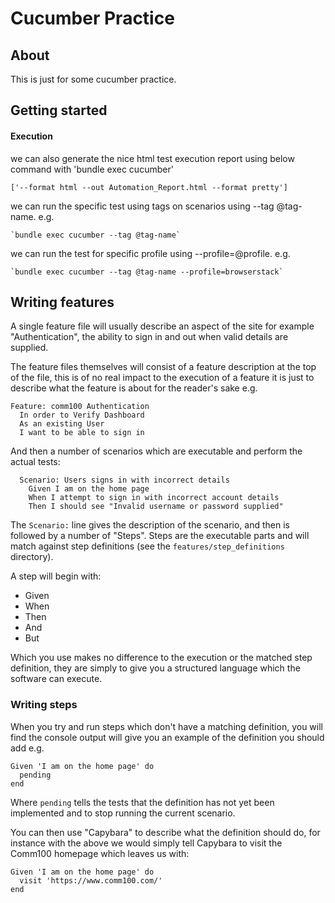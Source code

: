 # Cucumber Practice

## About

This is just for some cucumber practice.

## Getting started



#### Execution

we can also generate the nice html test execution report using below command with 'bundle exec cucumber'

```
['--format html --out Automation_Report.html --format pretty']
```

we can run the specific test using tags on scenarios using --tag @tag-name. e.g. 

```
`bundle exec cucumber --tag @tag-name`
```

we can run the test for specific profile using --profile=@profile. e.g. 

```
`bundle exec cucumber --tag @tag-name --profile=browserstack`
```


## Writing features

A single feature file will usually describe an aspect of the site for example "Authentication", the ability to sign in and out when valid details are supplied.

The feature files themselves will consist of a feature description at the top of the file, this is of no real impact to the execution of a feature it is just to describe what the feature is about for the reader's sake e.g.

```
Feature: comm100 Authentication
  In order to Verify Dashboard
  As an existing User
  I want to be able to sign in
```

And then a number of scenarios which are executable and perform the actual tests:

```
  Scenario: Users signs in with incorrect details
    Given I am on the home page
    When I attempt to sign in with incorrect account details
    Then I should see "Invalid username or password supplied"
```

The `Scenario:` line gives the description of the scenario, and then is followed by a number of "Steps". Steps are the executable parts and will match against step definitions (see the `features/step_definitions` directory).

A step will begin with:

 * Given
 * When
 * Then
 * And
 * But

Which you use makes no difference to the execution or the matched step definition, they are simply to give you a structured language which the software can execute.

### Writing steps

When you try and run steps which don't have a matching definition, you will find the console output will give you an example of the definition you should add e.g.

```
Given 'I am on the home page' do
  pending
end
```

Where `pending` tells the tests that the definition has not yet been implemented and to stop running the current scenario.

You can then use "Capybara" to describe what the definition should do, for instance with the above we would simply tell Capybara to visit the Comm100 homepage which leaves us with:

```
Given 'I am on the home page' do
  visit 'https://www.comm100.com/'
end
```
